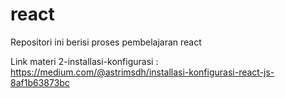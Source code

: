 # react
Repositori ini berisi proses pembelajaran react

Link materi 2-installasi-konfigurasi : https://medium.com/@astrimsdh/installasi-konfigurasi-react-js-8af1b63873bc
